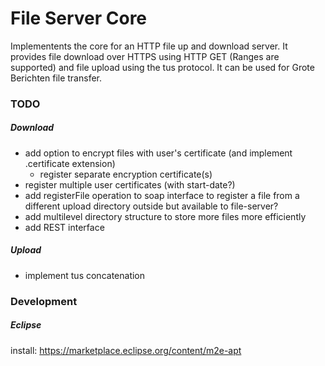 # File Server Core
Implementents the core for an HTTP file up and download server. It provides file download over HTTPS using HTTP GET (Ranges are supported) and file upload using the tus protocol. It can be used for Grote Berichten file transfer.  

### TODO
##### Download
*   add option to encrypt files with user's certificate (and implement .certificate extension)  
    *   register separate encryption certificate(s)  
*   register multiple user certificates (with start-date?)
*   add registerFile operation to soap interface to register a file from a different upload directory outside but available to file-server?
*   add multilevel directory structure to store more files more efficiently  
*   add REST interface

##### Upload
*   implement tus concatenation


### Development
##### Eclipse

install: https://marketplace.eclipse.org/content/m2e-apt
